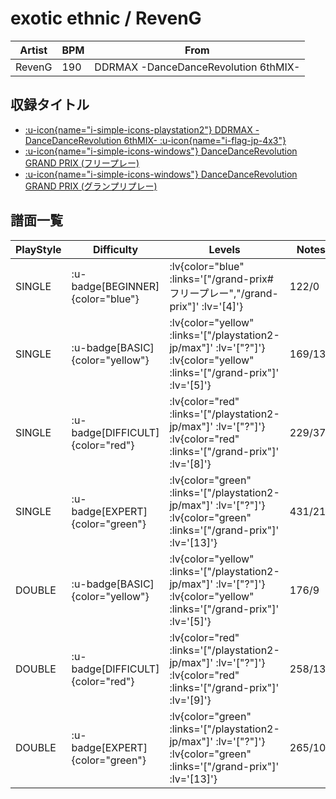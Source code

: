 # exotic ethnic / RevenG

|Artist|BPM|From|
|------|---|----|
|RevenG|190|DDRMAX -DanceDanceRevolution 6thMIX-|

## 収録タイトル

- [ :u-icon{name="i-simple-icons-playstation2"} DDRMAX -DanceDanceRevolution 6thMIX- :u-icon{name="i-flag-jp-4x3"} ](/playstation2-jp/max)
- [ :u-icon{name="i-simple-icons-windows"} DanceDanceRevolution GRAND PRIX (フリープレー)](/grand-prix#フリープレー)
- [ :u-icon{name="i-simple-icons-windows"} DanceDanceRevolution GRAND PRIX (グランプリプレー)](/grand-prix)

## 譜面一覧

|PlayStyle|Difficulty|Levels|Notes|Movie|
|---------|----------|------|-----|-----|
|SINGLE| :u-badge[BEGINNER]{color="blue"} | :lv{color="blue" :links='["/grand-prix#フリープレー","/grand-prix"]' :lv='[4]'} |122/0||
|SINGLE| :u-badge[BASIC]{color="yellow"} | :lv{color="yellow" :links='["/playstation2-jp/max"]' :lv='["?"]'}  :lv{color="yellow" :links='["/grand-prix"]' :lv='[5]'} |169/13||
|SINGLE| :u-badge[DIFFICULT]{color="red"} | :lv{color="red" :links='["/playstation2-jp/max"]' :lv='["?"]'}  :lv{color="red" :links='["/grand-prix"]' :lv='[8]'} |229/37||
|SINGLE| :u-badge[EXPERT]{color="green"} | :lv{color="green" :links='["/playstation2-jp/max"]' :lv='["?"]'}  :lv{color="green" :links='["/grand-prix"]' :lv='[13]'} |431/21||
|DOUBLE| :u-badge[BASIC]{color="yellow"} | :lv{color="yellow" :links='["/playstation2-jp/max"]' :lv='["?"]'}  :lv{color="yellow" :links='["/grand-prix"]' :lv='[5]'} |176/9||
|DOUBLE| :u-badge[DIFFICULT]{color="red"} | :lv{color="red" :links='["/playstation2-jp/max"]' :lv='["?"]'}  :lv{color="red" :links='["/grand-prix"]' :lv='[9]'} |258/13||
|DOUBLE| :u-badge[EXPERT]{color="green"} | :lv{color="green" :links='["/playstation2-jp/max"]' :lv='["?"]'}  :lv{color="green" :links='["/grand-prix"]' :lv='[13]'} |265/109||
